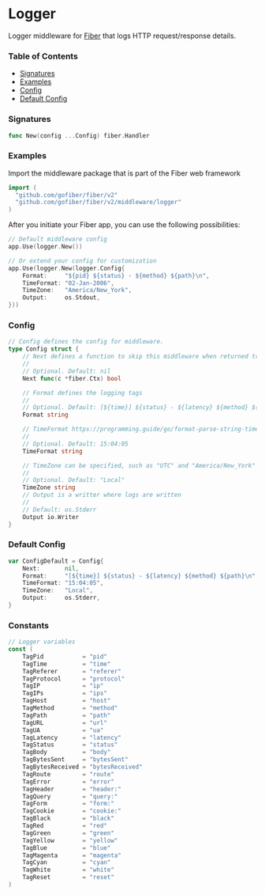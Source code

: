 # Logger
Logger middleware for [Fiber](https://github.com/gofiber/fiber) that logs HTTP request/response details.

### Table of Contents
- [Signatures](#signatures)
- [Examples](#examples)
- [Config](#config)
- [Default Config](#default-config)


### Signatures
```go
func New(config ...Config) fiber.Handler
```

### Examples
Import the middleware package that is part of the Fiber web framework
```go
import (
  "github.com/gofiber/fiber/v2"
  "github.com/gofiber/fiber/v2/middleware/logger"
)
```

After you initiate your Fiber app, you can use the following possibilities:
```go
// Default middleware config
app.Use(logger.New())

// Or extend your config for customization
app.Use(logger.New(logger.Config{
	Format:     "${pid} ${status} - ${method} ${path}\n",
	TimeFormat: "02-Jan-2006",
	TimeZone:   "America/New_York",
	Output:     os.Stdout,
}))
```

### Config
```go
// Config defines the config for middleware.
type Config struct {
	// Next defines a function to skip this middleware when returned true.
	//
	// Optional. Default: nil
	Next func(c *fiber.Ctx) bool

	// Format defines the logging tags
	//
	// Optional. Default: [${time}] ${status} - ${latency} ${method} ${path}\n
	Format string

	// TimeFormat https://programming.guide/go/format-parse-string-time-date-example.html
	//
	// Optional. Default: 15:04:05
	TimeFormat string

	// TimeZone can be specified, such as "UTC" and "America/New_York" and "Asia/Chongqing", etc
	//
	// Optional. Default: "Local"
	TimeZone string
	// Output is a writter where logs are written
	//
	// Default: os.Stderr
	Output io.Writer
}
```

### Default Config
```go
var ConfigDefault = Config{
	Next:       nil,
	Format:     "[${time}] ${status} - ${latency} ${method} ${path}\n",
	TimeFormat: "15:04:05",
	TimeZone:   "Local",
	Output:     os.Stderr,
}
```

### Constants
```go
// Logger variables
const (
	TagPid           = "pid"
	TagTime          = "time"
	TagReferer       = "referer"
	TagProtocol      = "protocol"
	TagIP            = "ip"
	TagIPs           = "ips"
	TagHost          = "host"
	TagMethod        = "method"
	TagPath          = "path"
	TagURL           = "url"
	TagUA            = "ua"
	TagLatency       = "latency"
	TagStatus        = "status"
	TagBody          = "body"
	TagBytesSent     = "bytesSent"
	TagBytesReceived = "bytesReceived"
	TagRoute         = "route"
	TagError         = "error"
	TagHeader        = "header:"
	TagQuery         = "query:"
	TagForm          = "form:"
	TagCookie        = "cookie:"
	TagBlack         = "black"
	TagRed           = "red"
	TagGreen         = "green"
	TagYellow        = "yellow"
	TagBlue          = "blue"
	TagMagenta       = "magenta"
	TagCyan          = "cyan"
	TagWhite         = "white"
	TagReset         = "reset"
)
```